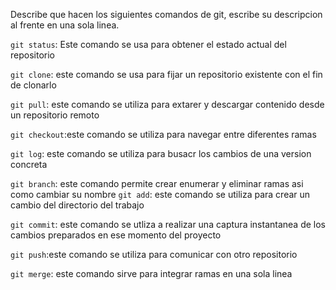 Describe que hacen los siguientes comandos de git, escribe su descripcion al frente en una sola linea.

`git status`: Este comando se usa para obtener el estado actual del repositorio

`git clone`: este comando se usa para fijar un repositorio existente con el fin de clonarlo

`git pull`: este comando se utiliza para extarer y descargar contenido desde un repositorio remoto

`git checkout`:este comando se utiliza para navegar entre diferentes ramas 

`git log`: este comando se utiliza para busacr los cambios de una version concreta 

`git branch`: este comando permite crear enumerar y eliminar ramas asi como cambiar su nombre
`git add`: este comando se utiliza para crear un cambio del directorio del trabajo

`git commit`: este comando se utliza a realizar una captura instantanea de los cambios preparados en ese momento del proyecto

`git push`:este comando se utiliza para comunicar con otro repositorio

`git merge`: este comando sirve para integrar ramas en una sola linea 
